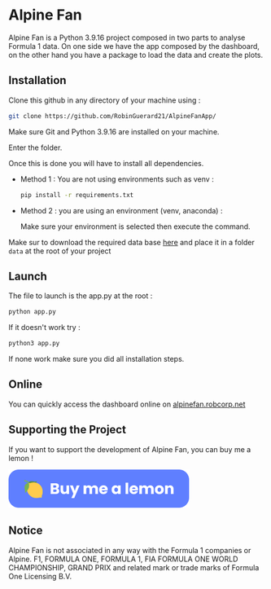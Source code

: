 # Alpine Fan

Alpine Fan is a Python 3.9.16 project composed in two parts to analyse Formula 1 data. On one side we have the app composed by the dashboard, on the other hand you have a package to load the data and create the plots.

## Installation

Clone this github in any directory of your machine using :

```bash
git clone https://github.com/RobinGuerard21/AlpineFanApp/
```

Make sure Git and Python 3.9.16 are installed on your machine.

Enter the folder.

Once this is done you will have to install all dependencies.

* Method 1 : You are not using environments such as venv :
  
  ```bash
  pip install -r requirements.txt
  ```

* Method 2 : you are using an environment (venv, anaconda) :
  
  Make sure your environment is selected then execute the command.

Make sur to download the required data base [here](https://mega.nz/file/kx1BCKjB#t0XwENz4d2QZNoLk88R6FPuo9zaZcR0Rn3epkBtrN0g) and place it in a folder `data` at the root of your project

## Launch

The file to launch is the app.py at the root :

```bash
python app.py
```

If it doesn't work try :

```bash
python3 app.py
```

If none work make sure you did all installation steps.

## Online

You can quickly access the dashboard online on [alpinefan.robcorp.net](https://alpinefan.robcorp.net)

## Supporting the Project

If you want to support the development of Alpine Fan, you can buy me a lemon !

[![](/assets/images/bml.png)](https://www.buymeacoffee.com/alpinesfan)

## Notice

Alpine Fan is not associated in any way with the Formula 1 companies or Alpine. F1, FORMULA ONE, FORMULA 1, FIA FORMULA ONE WORLD CHAMPIONSHIP, GRAND PRIX and related mark or trade marks of Formula One Licensing B.V.

